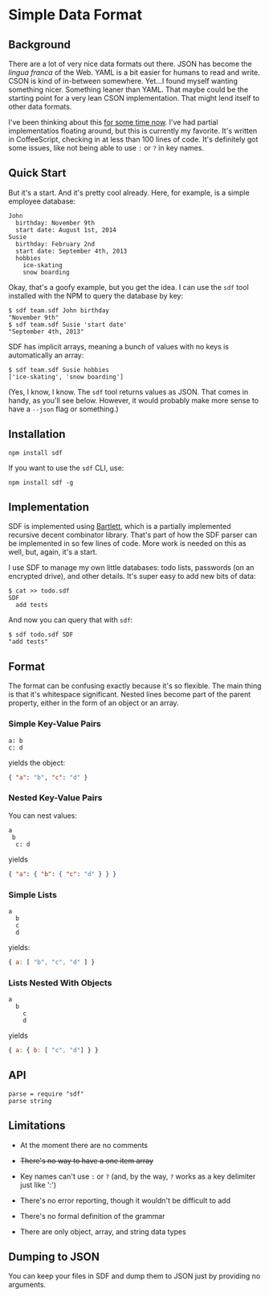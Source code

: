# Simple Data Format

## Background

There are a lot of very nice data formats out there. JSON has become the _lingua franca_ of the Web. YAML is a bit easier for humans to read and write. CSON is kind of in-between somewhere. Yet&hellip;I found myself wanting something nicer. Something leaner than YAML. That maybe could be the starting point for a very lean CSON implementation. That might lend itself to other data formats.

I've been thinking about this [for some time now][0]. I've had partial implementatios floating around, but this is currently my favorite. It's written in CoffeeScript, checking in at less than 100 lines of code. It's definitely got some issues, like not being able to use `:` or `?` in key names.

[0]:http://ajaxian.com/archives/really-simple-data-yayaml

## Quick Start

But it's a start. And it's pretty cool already. Here, for example, is a simple employee database:

```
John
  birthday: November 9th
  start date: August 1st, 2014
Susie
  birthday: February 2nd
  start date: September 4th, 2013
  hobbies
    ice-skating
    snow boarding
```

Okay, that's a goofy example, but you get the idea. I can use the `sdf` tool installed with the NPM to query the database by key:

```
$ sdf team.sdf John birthday
"November 9th"
$ sdf team.sdf Susie 'start date'
"September 4th, 2013"
```

SDF has implicit arrays, meaning a bunch of values with no keys is automatically an array:

```
$ sdf team.sdf Susie hobbies
['ice-skating', 'snow boarding']
```

(Yes, I know, I know. The `sdf` tool returns values as JSON. That comes in handy, as you'll see below. However, it would probably make more sense to have a `--json` flag or something.)

## Installation

`npm install sdf`

If you want to use the `sdf` CLI, use:

`npm install sdf -g`

## Implementation

SDF is implemented using [Bartlett][], which is a partially implemented recursive decent combinator library. That's part of how the SDF parser can be implemented in so few lines of code. More work is needed on this as well, but, again, it's a start.

[Bartlett]:https://github.com/pandastrike/bartlett

I use SDF to manage my own little databases: todo lists, passwords (on an encrypted drive), and other details. It's super easy to add new bits of data:

```
$ cat >> todo.sdf
SDF
  add tests
```

And now you can query that with `sdf`:

```
$ sdf todo.sdf SDF
"add tests"
```

## Format

The format can be confusing exactly because it's so flexible. The main thing is that it's whitespace significant. Nested lines become part of the parent property, either in the form of an object or an array.

### Simple Key-Value Pairs

```
a: b
c: d
```

yields the object:

```json
{ "a": "b", "c": "d" }
```

### Nested Key-Value Pairs

You can nest values:

```
a
 b
  c: d
```

yields

```json
{ "a": { "b": { "c": "d" } } }
```

### Simple Lists

```
a
  b
  c
  d
```

yields:

```javascript
{ a: [ "b", "c", "d" ] }
```

### Lists Nested With Objects

```
a
  b
    c
    d
```

yields

```javascript
{ a: { b: [ "c", "d"] } }
```

## API

```coffee-script
parse = require "sdf"
parse string
```

## Limitations

* At the moment there are no comments

* <del>There's no way to have a one item array</del>

* Key names can't use `:` or `?` (and, by the way, `?` works as a key delimiter just like ':')

* There's no error reporting, though it wouldn't be difficult to add

* There's no formal definition of the grammar

* There are only object, array, and string data types

## Dumping to JSON

You can keep your files in SDF and dump them to JSON just by providing no arguments.
